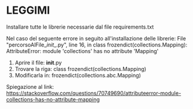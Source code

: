 # LEGGIMI
Installare tutte le librerie necessarie dal file requirements.txt

Nel caso del seguente errore in seguito all'installazione delle librerie:
  File "percorsoAlFile\__init__.py", line 16, in <module>
    class frozendict(collections.Mapping):
AttributeError: module 'collections' has no attribute 'Mapping'

1. Aprire il file: __init__.py
2. Trovare la riga: class frozendict(collections.Mapping)
3. Modificarla in: frozendict(collections.abc.Mapping)

Spiegazione al link: https://stackoverflow.com/questions/70749690/attributeerror-module-collections-has-no-attribute-mapping

